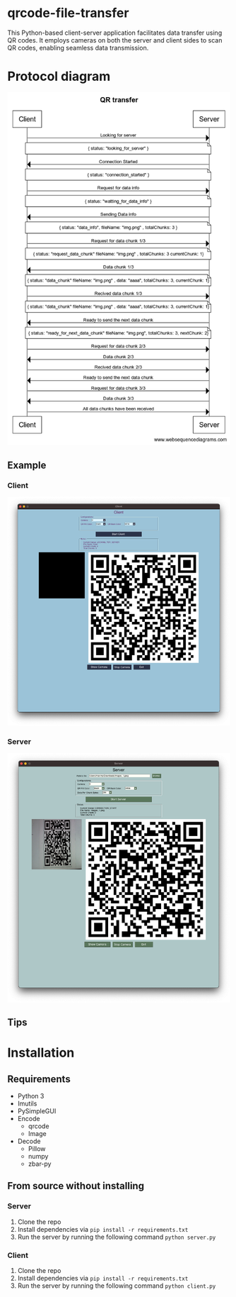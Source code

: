 # qrcode-file-transfer

This Python-based client-server application facilitates data transfer using QR codes. It employs cameras on both the server and client sides to scan QR codes, enabling seamless data transmission.

# Protocol diagram

![diagram](./diagram.png)


## Example

### Client
![client](./client.png)

### Server
![server](./server.png)


## Tips



# Installation
## Requirements
* Python 3
* Imutils
* PySimpleGUI
* Encode
  * qrcode
  * Image
* Decode
  * Pillow
  * numpy
  * zbar-py


## From source without installing
### Server
1. Clone the repo
2. Install dependencies via `pip install -r requirements.txt`
3. Run the server by running the following command `python server.py`

### Client
1. Clone the repo
2. Install dependencies via `pip install -r requirements.txt`
3. Run the server by running the following command `python client.py`